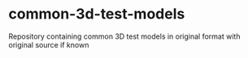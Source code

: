 # common-3d-test-models
Repository containing common 3D test models in original format with original source if known
